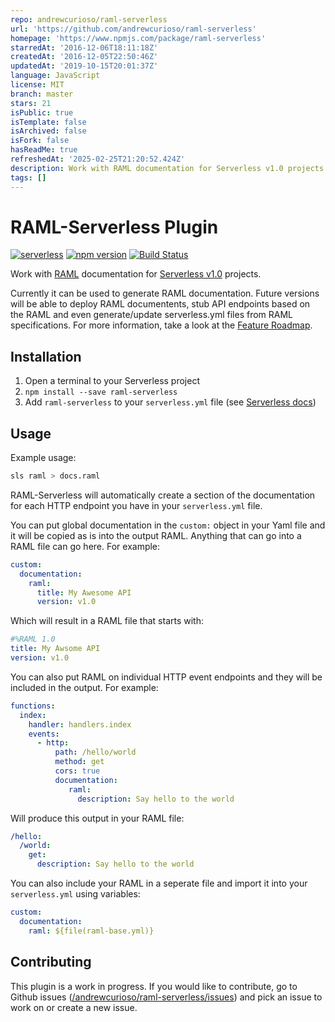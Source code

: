 ```yaml
---
repo: andrewcurioso/raml-serverless
url: 'https://github.com/andrewcurioso/raml-serverless'
homepage: 'https://www.npmjs.com/package/raml-serverless'
starredAt: '2016-12-06T18:11:18Z'
createdAt: '2016-12-05T22:50:46Z'
updatedAt: '2019-10-15T20:01:37Z'
language: JavaScript
license: MIT
branch: master
stars: 21
isPublic: true
isTemplate: false
isArchived: false
isFork: false
hasReadMe: true
refreshedAt: '2025-02-25T21:20:52.424Z'
description: Work with RAML documentation for Serverless v1.0 projects
tags: []
---
```


# RAML-Serverless Plugin

[![serverless](http://public.serverless.com/badges/v3.svg)](http://www.serverless.com)
[![npm version](https://badge.fury.io/js/raml-serverless.svg)](https://badge.fury.io/js/raml-serverless)
[![Build Status](https://travis-ci.org/andrewcurioso/raml-serverless.svg?branch=master)](https://travis-ci.org/andrewcurioso/raml-serverless)

Work with [RAML](http://raml.org/) documentation for [Serverless v1.0](https://serverless.com/) projects.

Currently it can be used to generate RAML documentation. Future versions will be able to deploy RAML documentents, stub API endpoints based on the RAML and even generate/update serverless.yml files from RAML specifications. For more information, take a look at the [Feature Roadmap](https://github.com/andrewcurioso/raml-serverless/milestones).

## Installation
1. Open a terminal to your Serverless project
2. `npm install --save raml-serverless`
3. Add `raml-serverless` to your `serverless.yml` file (see [Serverless docs](https://serverless.com/framework/docs/providers/aws/guide/plugins/#installing-plugins))

## Usage

Example usage:

```bash
sls raml > docs.raml
```

RAML-Serverless will automatically create a section of the documentation for each HTTP endpoint you have in your `serverless.yml` file.

You can put global documentation in the `custom:` object in your Yaml file and it will be copied as is into the output RAML. Anything that can go into a RAML file can go here. For example:

```yaml
custom:
  documentation:
    raml:
      title: My Awesome API
      version: v1.0
```

Which will result in a RAML file that starts with:

```yaml
#%RAML 1.0
title: My Awsome API
version: v1.0
```

You can also put RAML on individual HTTP event endpoints and they will be included in the output. For example:

```yaml
functions:
  index:
    handler: handlers.index
    events:
      - http:
          path: /hello/world
          method: get
          cors: true
          documentation:
             raml:
               description: Say hello to the world
```

Will produce this output in your RAML file:
```yaml
/hello:
  /world:
    get:
      description: Say hello to the world
```

You can also include your RAML in a seperate file and import it into your `serverless.yml` using variables:

```yaml
custom:
  documentation:
    raml: ${file(raml-base.yml)}
```

## Contributing

This plugin is a work in progress. If you would like to contribute, go to Github issues ([/andrewcurioso/raml-serverless/issues](https://github.com/andrewcurioso/raml-serverless/issues)) and pick an issue to work on or create a new issue.
